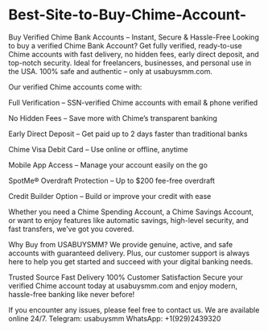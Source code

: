 # Best-Site-to-Buy-Chime-Account-
Buy Verified Chime Bank Accounts – Instant, Secure & Hassle-Free
Looking to buy a verified Chime Bank Account? Get fully verified, ready-to-use Chime accounts with fast delivery, no hidden fees, early direct deposit, and top-notch security. Ideal for freelancers, businesses, and personal use in the USA. 100% safe and authentic – only at usabuysmm.com.

Our verified Chime accounts come with:

Full Verification – SSN-verified Chime accounts with email & phone verified

No Hidden Fees – Save more with Chime’s transparent banking

Early Direct Deposit – Get paid up to 2 days faster than traditional banks

Chime Visa Debit Card – Use online or offline, anytime

Mobile App Access – Manage your account easily on the go

SpotMe® Overdraft Protection – Up to $200 fee-free overdraft

Credit Builder Option – Build or improve your credit with ease

Whether you need a Chime Spending Account, a Chime Savings Account, or want to enjoy features like automatic savings, high-level security, and fast transfers, we’ve got you covered.

Why Buy from USABUYSMM?
We provide genuine, active, and safe accounts with guaranteed delivery. Plus, our customer support is always here to help you get started and succeed with your digital banking needs.

Trusted Source
Fast Delivery
100% Customer Satisfaction
Secure your verified Chime account today at usabuysmm.com and enjoy modern, hassle-free banking like never before!

If you encounter any issues, please feel free to contact us.
We are available online 24/7.
Telegram: usabuysmm
WhatsApp: +1(929)2439320
